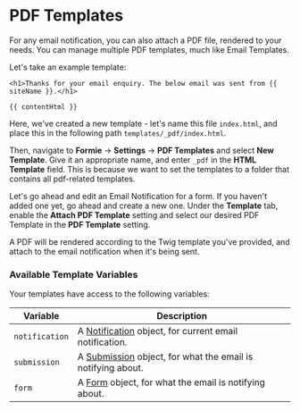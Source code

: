# PDF Templates
For any email notification, you can also attach a PDF file, rendered to your needs. You can manage multiple PDF templates, much like Email Templates.

Let's take an example template:

```twig
<h1>Thanks for your email enquiry. The below email was sent from {{ siteName }}.</h1>

{{ contentHtml }}
```

Here, we've created a new template - let's name this file `index.html`, and place this in the following path `templates/_pdf/index.html`.

Then, navigate to **Formie** → **Settings** → **PDF Templates** and select **New Template**. Give it an appropriate name, and enter `_pdf` in the **HTML Template** field. This is because we want to set the templates to a folder that contains all pdf-related templates.

Let's go ahead and edit an Email Notification for a form. If you haven't added one yet, go ahead and create a new one. Under the **Template** tab, enable the **Attach PDF Template** setting and select our desired PDF Template in the **PDF Template** setting.

A PDF will be rendered according to the Twig template you've provided, and attach to the email notification when it's being sent.

### Available Template Variables
Your templates have access to the following variables:

Variable | Description
--- | ---
`notification` | A [ Notification](docs:developers/notification) object, for current email notification.
`submission` | A [Submission](docs:developers/submission) object, for what the email is notifying about.
`form` | A [Form](docs:developers/form) object, for what the email is notifying about.
